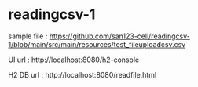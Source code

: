# readingcsv-1
sample file : https://github.com/san123-cell/readingcsv-1/blob/main/src/main/resources/test_fileuploadcsv.csv

UI url : http://localhost:8080/h2-console

H2 DB url : http://localhost:8080/readfile.html
